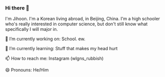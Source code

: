 ### Hi there 👋

<!--
**jihoonmoon122/jihoonmoon122** is a ✨ _special_ ✨ repository because its `README.md` (this file) appears on your GitHub profile.

Here are some ideas to get you started:

- 🔭 I’m currently working on ...
- 🌱 I’m currently learning ...
- 👯 I’m looking to collaborate on ...
- 🤔 I’m looking for help with ...
- 💬 Ask me about ...
- 📫 How to reach me: ...
- 😄 Pronouns: ...
- ⚡ Fun fact: ...
-->

I'm Jihoon. I'm a Korean living abroad, in Beijing, China. I'm a high schooler who's really interested in computer science, but don't still know what specifically I will major in.

🔭 I’m currently working on: School. ew.

🌱 I’m currently learning: Stuff that makes my head hurt

📫 How to reach me: Instagram (wlgns_rubbish)

😄 Pronouns: He/Him
